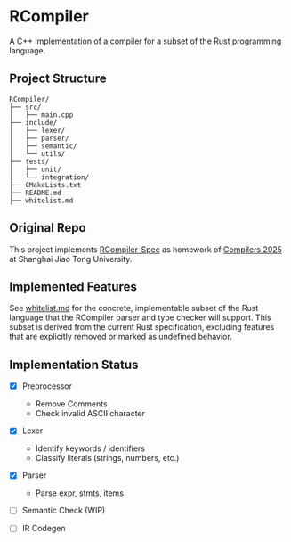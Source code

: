 # RCompiler

A C++ implementation of a compiler for a subset of the Rust programming language.

## Project Structure

```
RCompiler/
├── src/
│   ├── main.cpp
├── include/
│   ├── lexer/
│   ├── parser/
│   ├── semantic/
│   └── utils/
├── tests/
│   ├── unit/
│   └── integration/
├── CMakeLists.txt
├── README.md
├── whitelist.md
```

## Original Repo

This project implements [RCompiler-Spec](https://github.com/peterzheng98/RCompiler-Spec/) as homework of [Compilers 2025](https://ipads.se.sjtu.edu.cn/courses/compilers/index.shtml) at Shanghai Jiao Tong University.

## Implemented Features

See [whitelist.md](whitelist.md) for the concrete, implementable subset of the Rust language that the RCompiler parser and type checker will support. This subset is derived from the current Rust specification, excluding features that are explicitly removed or marked as undefined behavior.

## Implementation Status

- [x] Preprocessor
    - Remove Comments
    - Check invalid ASCII character

- [x] Lexer
    - Identify keywords / identifiers
    - Classify literals (strings, numbers, etc.)

- [x] Parser
    - Parse expr, stmts, items

- [ ] Semantic Check (WIP)

- [ ] IR Codegen